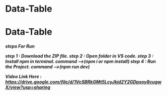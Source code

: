 # Data-Table

<h1>Data-Table</h1>
<h5>steps For Run</h>

step 1 : Download the ZIP file.
step 2 : Open folder in VS code.
step 3 : Install npm in terminal. command -->(npm i or npm install)
step 4 : Run the Project. command -->(npm run dev)

Video Link Here : https://drive.google.com/file/d/1VcSBRkGMt5LcyJkjd2Y2GDpxoy8cugwX/view?usp=sharing
